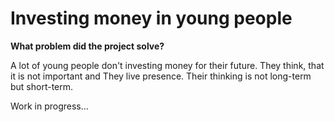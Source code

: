 # Investing money in young people

**What problem did the project solve?**

A lot of young people don't investing money for their future. They think, that it is not important and They live presence. Their thinking is not long-term but short-term.  

Work in progress...
